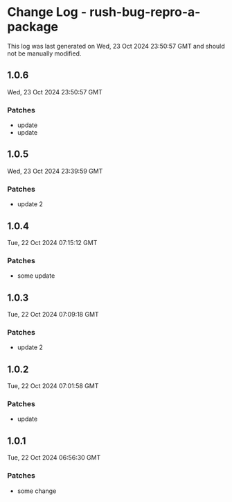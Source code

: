 # Change Log - rush-bug-repro-a-package

This log was last generated on Wed, 23 Oct 2024 23:50:57 GMT and should not be manually modified.

## 1.0.6
Wed, 23 Oct 2024 23:50:57 GMT

### Patches

- update
- update

## 1.0.5
Wed, 23 Oct 2024 23:39:59 GMT

### Patches

- update 2

## 1.0.4
Tue, 22 Oct 2024 07:15:12 GMT

### Patches

- some update

## 1.0.3
Tue, 22 Oct 2024 07:09:18 GMT

### Patches

- update 2

## 1.0.2
Tue, 22 Oct 2024 07:01:58 GMT

### Patches

- update

## 1.0.1
Tue, 22 Oct 2024 06:56:30 GMT

### Patches

- some change

